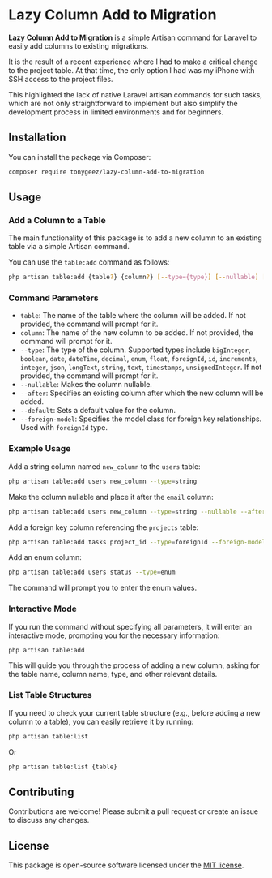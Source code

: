 # Lazy Column Add to Migration

**Lazy Column Add to Migration** is a simple Artisan command for Laravel to easily add columns to existing migrations. 

It is the result of a recent experience where I had to make a critical change to the project table. At that time, the only option I had was my iPhone with SSH access to the project files. 

This highlighted the lack of native Laravel artisan commands for such tasks, which are not only straightforward to implement but also simplify the development process in limited environments and for beginners.

## Installation

You can install the package via Composer:

```bash
composer require tonygeez/lazy-column-add-to-migration
```

## Usage

### Add a Column to a Table

The main functionality of this package is to add a new column to an existing table via a simple Artisan command.

You can use the `table:add` command as follows:

```bash
php artisan table:add {table?} {column?} [--type={type}] [--nullable] [--after={existing_column}] [--default={value}] [--foreign-model={model}]
```

### Command Parameters

- `table`: The name of the table where the column will be added. If not provided, the command will prompt for it.
- `column`: The name of the new column to be added. If not provided, the command will prompt for it.
- `--type`: The type of the column. Supported types include `bigInteger`, `boolean`, `date`, `dateTime`, `decimal`, `enum`, `float`, `foreignId`, `id`, `increments`, `integer`, `json`, `longText`, `string`, `text`, `timestamps`, `unsignedInteger`. If not provided, the command will prompt for it.
- `--nullable`: Makes the column nullable.
- `--after`: Specifies an existing column after which the new column will be added.
- `--default`: Sets a default value for the column.
- `--foreign-model`: Specifies the model class for foreign key relationships. Used with `foreignId` type.

### Example Usage

Add a string column named `new_column` to the `users` table:

```bash
php artisan table:add users new_column --type=string
```

Make the column nullable and place it after the `email` column:

```bash
php artisan table:add users new_column --type=string --nullable --after=email
```

Add a foreign key column referencing the `projects` table:

```bash
php artisan table:add tasks project_id --type=foreignId --foreign-model=App\\Models\\Project
```

Add an enum column:

```bash
php artisan table:add users status --type=enum
```
The command will prompt you to enter the enum values.

### Interactive Mode

If you run the command without specifying all parameters, it will enter an interactive mode, prompting you for the necessary information:

```bash
php artisan table:add
```

This will guide you through the process of adding a new column, asking for the table name, column name, type, and other relevant details.

### List Table Structures

If you need to check your current table structure (e.g., before adding a new column to a table), you can easily retrieve it by running: 

```bash
php artisan table:list
```
Or

```bash
php artisan table:list {table}
```


## Contributing

Contributions are welcome! Please submit a pull request or create an issue to discuss any changes.

## License

This package is open-source software licensed under the [MIT license](https://opensource.org/licenses/MIT).

